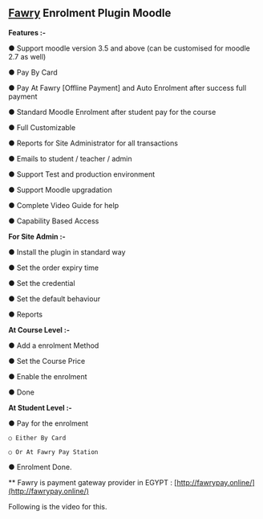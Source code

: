 


## **[Fawry](http://fawrypay.online/) Enrolment Plugin Moodle**

**Features :-**

● Support moodle version 3.5 and above (can be customised for moodle 2.7 as well)

● Pay By Card

● Pay At Fawry [Offline Payment] and Auto Enrolment after success full payment

● Standard Moodle Enrolment after student pay for the course

● Full Customizable

● Reports for Site Administrator for all transactions

● Emails to student / teacher / admin

● Support Test and production environment

● Support Moodle upgradation

● Complete Video Guide for help

● Capability Based Access

**For Site Admin :-**

● Install the plugin in standard way

● Set the order expiry time

● Set the credential

● Set the default behaviour

● Reports

**At Course Level :-**

● Add a enrolment Method

● Set the Course Price

● Enable the enrolment

● Done

**At Student Level :-**

● Pay for the enrolment

	○ Either By Card

	○ Or At Fawry Pay Station

● Enrolment Done.

** Fawry is payment gateway provider in EGYPT : [http://fawrypay.online/](http://fawrypay.online/)


Following is the video for this.
